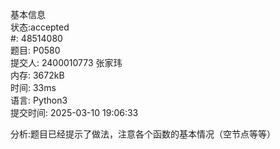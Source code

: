 基本信息  
状态:accepted  
#:
48514080  
题目:
P0580  
提交人:
2400010773 张家玮  
内存:
3672kB  
时间:
33ms  
语言:
Python3  
提交时间:
2025-03-10 19:06:33  

分析:题目已经提示了做法，注意各个函数的基本情况（空节点等等）
